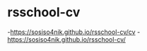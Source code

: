 # rsschool-cv

-https://sosiso4nik.github.io/rsschool-cv/cv
-https://sosiso4nik.github.io/rsschool-cv/
